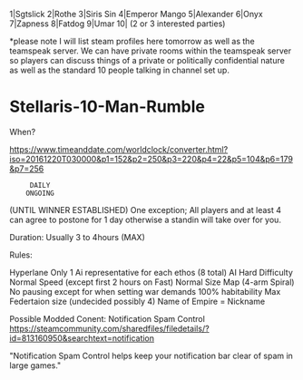 1|Sgtslick
2|Rothe
3|Siris Sin
4|Emperor Mango
5|Alexander
6|Onyx
7|Zapness
8|Fatdog
9|Umar
10| (2 or 3 interested parties)

*please note I will list steam profiles here tomorrow as well as the teamspeak server. We can have private rooms within the teamspeak server so players can discuss things of a private or politically confidential nature as well as the standard 10 people talking in channel set up. 


# Stellaris-10-Man-Rumble

When?

https://www.timeanddate.com/worldclock/converter.html?iso=20161220T030000&p1=152&p2=250&p3=220&p4=22&p5=104&p6=179&p7=256


         DAILY 
        ONGOING
(UNTIL WINNER ESTABLISHED)
One exception; All players and at least 4 can agree to postone for 1 day otherwise a standin will take over for you.

Duration:
Usually 3 to 4hours (MAX) 


Rules:

Hyperlane Only
1 Ai representative for each ethos (8 total) 
AI Hard Difficulty
Normal Speed (except first 2 hours on Fast)
Normal Size Map (4-arm Spiral)
No pausing except for when setting war demands
100% habitability
Max Federtaion size (undecided possibly 4)
Name of Empire = Nickname


Possible Modded Conent: Notification Spam Control
https://steamcommunity.com/sharedfiles/filedetails/?id=813160950&searchtext=notification

"Notification Spam Control helps keep your notification bar clear of spam in large games."

